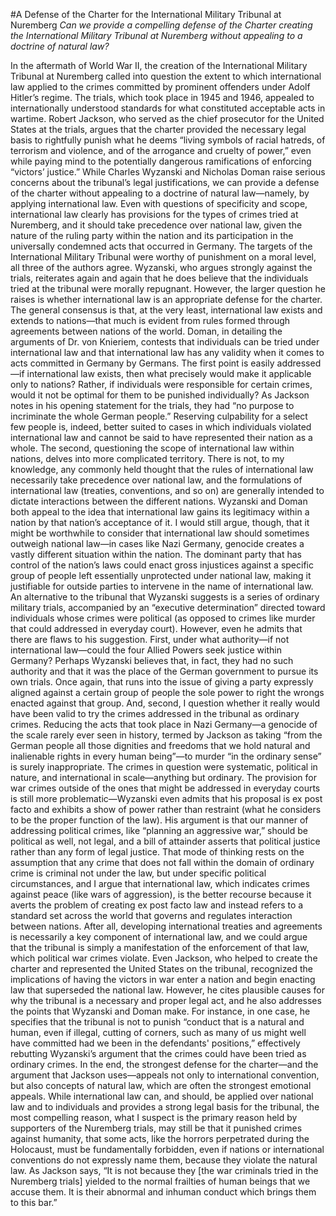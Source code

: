 #A Defense of the Charter for the International Military Tribunal at Nuremberg
*Can we provide a compelling defense of the Charter creating the International Military Tribunal at Nuremberg without appealing to a doctrine of natural law?*

In the aftermath of World War II, the creation of the International Military Tribunal at Nuremberg called into question the extent to which international law applied to the crimes committed by prominent offenders under Adolf Hitler’s regime. The trials, which took place in 1945 and 1946, appealed to internationally understood standards for what constituted acceptable acts in wartime. Robert Jackson, who served as the chief prosecutor for the United States at the trials, argues that the charter provided the necessary legal basis to rightfully punish what he deems “living symbols of racial hatreds, of terrorism and violence, and of the arrogance and cruelty of power,” even while paying mind to the potentially dangerous ramifications of enforcing “victors’ justice.” While Charles Wyzanski and Nicholas Doman raise serious concerns about the tribunal’s legal justifications, we can provide a defense of the charter without appealing to a doctrine of natural law—namely, by applying international law. Even with questions of specificity and scope, international law clearly has provisions for the types of crimes tried at Nuremberg, and it should take precedence over national law, given the nature of the ruling party within the nation and its participation in the universally condemned acts that occurred in Germany.
The targets of the International Military Tribunal were worthy of punishment on a moral level, all three of the authors agree. Wyzanski, who argues strongly against the trials, reiterates again and again that he does believe that the individuals tried at the tribunal were morally repugnant. However, the larger question he raises is whether international law is an appropriate defense for the charter. The general consensus is that, at the very least, international law exists and extends to nations—that much is evident from rules formed through agreements between nations of the world. Doman, in detailing the arguments of Dr. von Knieriem, contests that individuals can be tried under international law and that international law has any validity when it comes to acts committed in Germany by Germans. The first point is easily addressed—if international law exists, then what precisely would make it applicable only to nations? Rather, if individuals were responsible for certain crimes, would it not be optimal for them to be punished individually? As Jackson notes in his opening statement for the trials, they had “no purpose to incriminate the whole German people.” Reserving culpability for a select few people is, indeed, better suited to cases in which individuals violated international law and cannot be said to have represented their nation as a whole.
The second, questioning the scope of international law within nations, delves into more complicated territory. There is not, to my knowledge, any commonly held thought that the rules of international law necessarily take precedence over national law, and the formulations of international law (treaties, conventions, and so on) are generally intended to dictate interactions between the different nations. Wyzanski and Doman both appeal to the idea that international law gains its legitimacy within a nation by that nation’s acceptance of it. I would still argue, though, that it might be worthwhile to consider that international law should sometimes outweigh national law—in cases like Nazi Germany, genocide creates a vastly different situation within the nation. The dominant party that has control of the nation’s laws could enact gross injustices against a specific group of people left essentially unprotected under national law, making it justifiable for outside parties to intervene in the name of international law.
An alternative to the tribunal that Wyzanski suggests is a series of ordinary military trials, accompanied by an “executive determination” directed toward individuals whose crimes were political (as opposed to crimes like murder that could addressed in everyday court). However, even he admits that there are flaws to his suggestion. First, under what authority—if not international law—could the four Allied Powers seek justice within Germany? Perhaps Wyzanski believes that, in fact, they had no such authority and that it was the place of the German government to pursue its own trials. Once again, that runs into the issue of giving a party expressly aligned against a certain group of people the sole power to right the wrongs enacted against that group. And, second, I question whether it really would have been valid to try the crimes addressed in the tribunal as ordinary crimes. Reducing the acts that took place in Nazi Germany—a genocide of the scale rarely ever seen in history, termed by Jackson as taking “from the German people all those dignities and freedoms that we hold natural and inalienable rights in every human being”—to murder “in the ordinary sense” is surely inappropriate. The crimes in question were systematic, political in nature, and international in scale—anything but ordinary.
The provision for war crimes outside of the ones that might be addressed in everyday courts is still more problematic—Wyzanski even admits that his proposal is ex post facto and exhibits a show of power rather than restraint (what he considers to be the proper function of the law). His argument is that our manner of addressing political crimes, like “planning an aggressive war,” should be political as well, not legal, and a bill of attainder asserts that political justice rather than any form of legal justice. That mode of thinking rests on the assumption that any crime that does not fall within the domain of ordinary crime is criminal not under the law, but under specific political circumstances, and I argue that international law, which indicates crimes against peace (like wars of aggression), is the better recourse because it averts the problem of creating ex post facto law and instead refers to a standard set across the world that governs and regulates interaction between nations. After all, developing international treaties and agreements is necessarily a key component of international law, and we could argue that the tribunal is simply a manifestation of the enforcement of that law, which political war crimes violate.
Even Jackson, who helped to create the charter and represented the United States on the tribunal, recognized the implications of having the victors in war enter a nation and begin enacting law that superseded the national law. However, he cites plausible causes for why the tribunal is a necessary and proper legal act, and he also addresses the points that Wyzanski and Doman make. For instance, in one case, he specifies that the tribunal is not to punish “conduct that is a natural and human, even if illegal, cutting of corners, such as many of us might well have committed had we been in the defendants' positions,” effectively rebutting Wyzanski’s argument that the crimes could have been tried as ordinary crimes. In the end, the strongest defense for the charter—and the argument that Jackson uses—appeals not only to international convention, but also concepts of natural law, which are often the strongest emotional appeals. While international law can, and should, be applied over national law and to individuals and provides a strong legal basis for the tribunal, the most compelling reason, what I suspect is the primary reason held by supporters of the Nuremberg trials, may still be that it punished crimes against humanity, that some acts, like the horrors perpetrated during the Holocaust, must be fundamentally forbidden, even if nations or international conventions do not expressly name them, because they violate the natural law. As Jackson says, “It is not because they [the war criminals tried in the Nuremberg trials] yielded to the normal frailties of human beings that we accuse them. It is their abnormal and inhuman conduct which brings them to this bar.”
